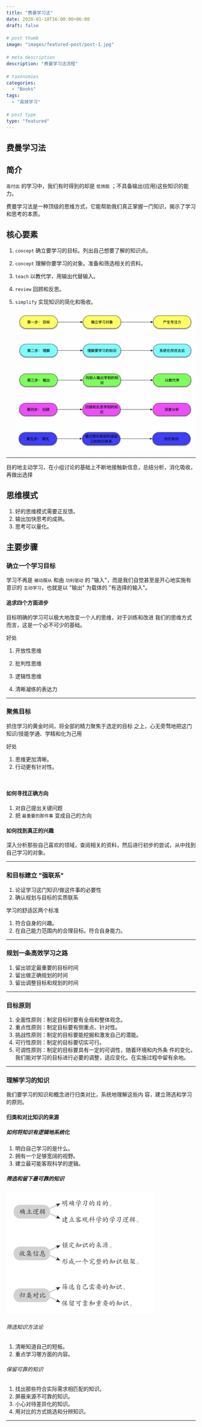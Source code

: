 ```yaml
---
title: "费曼学习法"
date: 2020-01-18T16:00:00+06:00
draft: false

# post thumb
image: "images/featured-post/post-1.jpg"

# meta description
description: "费曼学习法流程"

# taxonomies
categories:
  - "Books"
tags:
  - "高效学习"

# post type
type: "featured"
---
```





## 费曼学习法

## 简介

`高付出` 的学习中，我们有时得到的却是 `低效能` ；不具备输出(应用)这些知识的能力。

费曼学习法是一种顶级的思维方式，它能帮助我们真正掌握一门知识，揭示了学习和思考的本质。



## 核心要素

1. `concept`  确立要学习的目标。列出自己想要了解的知识点。

2. `concept` 理解你要学习的对象。准备和筛选相关的资料。

3. `teach` 以教代学，用输出代替输入。

4. `review` 回顾和反思。

5. `simplify` 实现知识的简化和吸收。

   

   ![image-20220118150629350](/images/post/books/feynman/image-20220118150629350.png)

---



目的地主动学习，在小组讨论的基础上不断地接触新信息，总结分析，消化吸收，再做出选择

## 思维模式

1. 好的思维模式需要正反馈。
2. 输出加快思考的成熟。
3. 思考可以量化。



## 主要步骤

### 确立一个学习目标

学习不再是 `被动服从` 和由 `功利驱动` 的 "输入"，而是我们自觉甚至是开心地实施有意识的 `主动学习`，也就是以 "输出" 为载体的 "有选择的输入"。

#### 追求四个方面进步

目标明确的学习可以极大地改变一个人的思维，对于训练和改进 我们的思维方式而言，这是一个必不可少的基础。

好处

1. 开放性思维

2. 批判性思维
3. 逻辑性思维
4. 清晰凝练的表达力

---



### 聚焦目标

抓住学习的黄金时间，将全部的精力聚焦于选定的目标 之上，心无旁骛地把这门知识/技能学通、学精和化为己用

好处

1. 思维更加清晰。
2. 行动更有针对性。

​	

#### 如何寻找正确方向

1. 对自己提出关键问题
2. 把 `最重要的那件事` 变成自己的方向



#### 如何找到真正的兴趣

深入分析那些自己喜欢的领域，查阅相关的资料，然后进行初步的尝试，从中找到自己学习的对象。

---



### 和目标建立 "强联系"

1. 论证学习这门知识/做这件事的必要性
2. 确认规划与目标的实质联系



学习的舒适区两个标准

1. 符合自身的兴趣。
2. 在自己能力范围内的合理目标。符合自身能力。

---



### 规划一条高效学习之路

1. 留出锁定最重要的目标时间
2. 留出做正确规划的时间
3. 留出调整目标和规划的时间

---



### 目标原则

1. 全面性原则：制定目标时要有全局和整体观念。
2. 重点性原则：制定目标要有侧重点、针对性。
3. 挑战性原则：制定的目标要能挖掘和激发自己的潜能。
4. 可行性原则：制定的目标要切实可行。
5. 可调性原则：制定的目标要具有一定的可调性，随着环境和内外条 件的变化，我们能对学习的目标进行必要的调整，适应变化。在实施过程中留有余地。

---



### 理解学习的知识

我们要学习的知识和概念进行归类对比，系统地理解这些内 容，建立筛选和学习的原则。

#### 归类和对比知识的来源

##### 如何将知识有逻辑地系统化

1. 明白自己学习的是什么。
2. 拥有一个足够宽阔的视野。
3. 建立最可能客观科学的逻辑。



##### 筛选和留下最可靠的知识

![筛选知识的标准和流程](/images/post/books/feynman/knowledge.png)

###### 筛选知识方法论

1. 清晰知道自己的短板。
2. 重点学习哪方面的内容。

###### 保留可靠的知识

1. 找出那些符合实际需求相匹配的知识。
2. 屏蔽来源不可靠的知识。
3. 小心对待差异化的知识。
4. 用对比的方式挑选和分辨知识。

---

